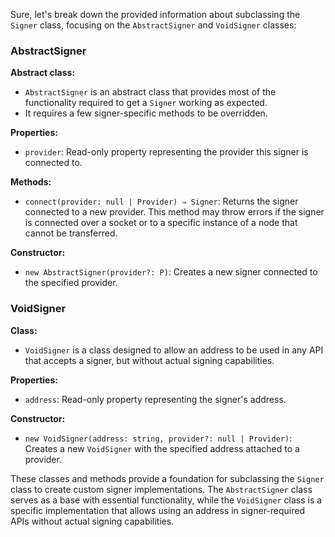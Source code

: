Sure, let's break down the provided information about subclassing the `Signer` class, focusing on the `AbstractSigner` and `VoidSigner` classes:

### AbstractSigner

**Abstract class:**
- `AbstractSigner` is an abstract class that provides most of the functionality required to get a `Signer` working as expected.
- It requires a few signer-specific methods to be overridden.

**Properties:**
- `provider`: Read-only property representing the provider this signer is connected to.

**Methods:**
- `connect(provider: null | Provider) ⇒ Signer`: Returns the signer connected to a new provider. This method may throw errors if the signer is connected over a socket or to a specific instance of a node that cannot be transferred.

**Constructor:**
- `new AbstractSigner(provider?: P)`: Creates a new signer connected to the specified provider.

### VoidSigner

**Class:**
- `VoidSigner` is a class designed to allow an address to be used in any API that accepts a signer, but without actual signing capabilities.

**Properties:**
- `address`: Read-only property representing the signer's address.

**Constructor:**
- `new VoidSigner(address: string, provider?: null | Provider)`: Creates a new `VoidSigner` with the specified address attached to a provider.

These classes and methods provide a foundation for subclassing the `Signer` class to create custom signer implementations. The `AbstractSigner` class serves as a base with essential functionality, while the `VoidSigner` class is a specific implementation that allows using an address in signer-required APIs without actual signing capabilities.
